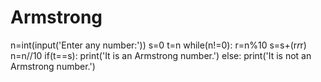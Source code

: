 # Armstrong
n=int(input('Enter any number:'))
s=0
t=n
while(n!=0):
    r=n%10
    s=s+(r*r*r)
    n=n//10
if(t==s):
    print('It is an Armstrong number.')
else:
    print('It is not an Armstrong number.')
